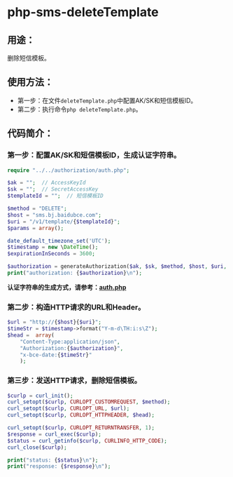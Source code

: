 # php-sms-deleteTemplate

## 用途：

删除短信模板。

## 使用方法：

* 第一步：在文件`deleteTemplate.php`中配置AK/SK和短信模板ID。
* 第二步：执行命令`php deleteTemplate.php`。

## 代码简介：

### 第一步：配置AK/SK和短信模板ID，生成认证字符串。

```php
require "../../authorization/auth.php";

$ak = "";  // AccessKeyId
$sk = "";  // SecretAccessKey
$templateId = "";  // 短信模板ID

$method = "DELETE";
$host = "sms.bj.baidubce.com";
$uri = "/v1/template/{$templateId}";
$params = array();

date_default_timezone_set('UTC');
$timestamp = new \DateTime();
$expirationInSeconds = 3600;

$authorization = generateAuthorization($ak, $sk, $method, $host, $uri, $params, $timestamp, $expirationInSeconds);
print("authorization: {$authorization}\n");
```

**认证字符串的生成方式，请参考：[auth.php](../../authorization/auth.php)**

### 第二步：构造HTTP请求的URL和Header。

```php
$url = "http://{$host}{$uri}";
$timeStr = $timestamp->format("Y-m-d\TH:i:s\Z");
$head =  array(
    "Content-Type:application/json",
    "Authorization:{$authorization}",
    "x-bce-date:{$timeStr}"
    );
```

### 第三步：发送HTTP请求，删除短信模板。

```php
$curlp = curl_init();
curl_setopt($curlp, CURLOPT_CUSTOMREQUEST, $method);
curl_setopt($curlp, CURLOPT_URL, $url);
curl_setopt($curlp, CURLOPT_HTTPHEADER, $head);

curl_setopt($curlp, CURLOPT_RETURNTRANSFER, 1);
$response = curl_exec($curlp);
$status = curl_getinfo($curlp, CURLINFO_HTTP_CODE);
curl_close($curlp);

print("status: {$status}\n");
print("response: {$response}\n");
```